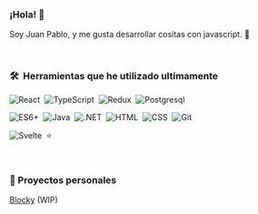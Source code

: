 ###  ¡Hola! 👋

Soy Juan Pablo, y me gusta desarrollar cositas con javascript. 🤠

<br>

### 🛠 &nbsp;Herramientas que he utilizado ultimamente

![React](https://img.shields.io/badge/-React-05122A?style=flat&logo=react)&nbsp;
![TypeScript](https://img.shields.io/badge/-TypeScript-05122A?style=flat&logo=typescript)&nbsp;
![Redux](https://img.shields.io/badge/-Redux-05122A?style=flat&logo=redux)&nbsp;
![Postgresql](https://img.shields.io/badge/-PostgreSQL-05122A?style=flat&logo=postgresql)&nbsp;

![ES6+](https://img.shields.io/badge/-ES6+-05122A?style=flat&logo=javascript)&nbsp;
![Java](https://img.shields.io/badge/-Java-05122A?style=flat&logo=Java)&nbsp;
![.NET](https://img.shields.io/badge/-.NET-05122A?style=flat&logo=dotnet&logoColor=FFA518)&nbsp;
![HTML](https://img.shields.io/badge/-HTML-05122A?style=flat&logo=HTML5)&nbsp;
![CSS](https://img.shields.io/badge/-CSS-05122A?style=flat&logo=CSS3&logoColor=1572B6)&nbsp;
![Git](https://img.shields.io/badge/-Git-05122A?style=flat&logo=git)&nbsp;

 ![Svelte](https://img.shields.io/badge/-Svelte-05122A?style=flat&logo=svelte)&nbsp; ⭐

<br>

### 🧱 Proyectos personales

[Blocky](https://github.com/Desireless/blocky) (WIP)






